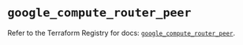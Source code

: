 # `google_compute_router_peer`

Refer to the Terraform Registry for docs: [`google_compute_router_peer`](https://registry.terraform.io/providers/hashicorp/google/5.19.0/docs/resources/compute_router_peer).
